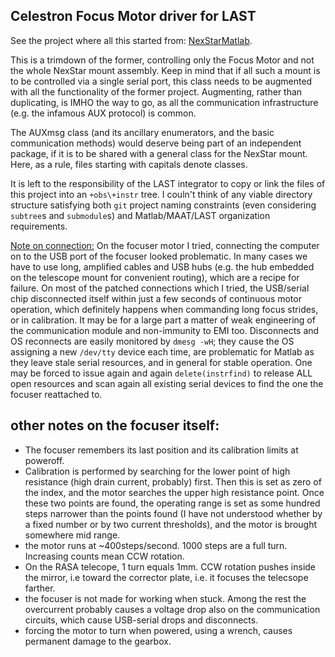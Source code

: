 ## Celestron Focus Motor driver for LAST

See the project where all this started from: [NexStarMatlab](https://github.com/EastEriq/NexStarMatlab).

This is a trimdown of the former, controlling only the Focus Motor and not the whole NexStar mount assembly. Keep in mind that if all such a mount is to be controlled via a single serial port, this class needs to be augmented with all the functionality of the former project. Augmenting, rather than duplicating, is IMHO the way to go, as all the communication infrastructure (e.g. the infamous AUX protocol) is common.

The AUXmsg class (and its ancillary enumerators, and the basic communication methods) would deserve being part of an independent package, if it is to be shared with a general class for the NexStar mount.
Here, as a rule, files starting with capitals denote classes.


It is left to the responsibility of the LAST integrator to copy or link the files of this project into an `+obs\+instr` tree. I couln't think of any viable directory structure satisfying both `git` project naming constraints (even considering `subtree`s and `submodule`s) and Matlab/MAAT/LAST organization requirements.

<u>Note on connection:</u> On the focuser motor I tried, connecting the computer on to the USB
port of the focuser looked problematic. In many cases we have to use long, amplified cables and
USB hubs (e.g. the hub embedded on the telescope mount for convenient routing), which are a recipe
for failure. On most of the patched connections which I tried, the USB/serial chip disconnected itself within just a few seconds of continuous motor operation, which definitely happens when commanding long
focus strides, or in calibration. It may be for a large part
a matter of weak engineering of the communication module and non-immunity to EMI too. Disconnects and OS reconnects are
easily monitored by `dmesg -wH`; they cause the OS assigning a new `/dev/tty` device each time, are problematic for Matlab as they leave stale serial resources, and in general for stable operation. One may be forced to issue again and again `delete(instrfind)` to release ALL open
resources and scan again all existing serial devices to find the one the focuser reattached to.

## other notes on the focuser itself:

- The focuser remembers its last position and its calibration limits at poweroff.
- Calibration is performed by searching for the lower point of high resistance (high
  drain current, probably) first. Then this is set as zero of the index, and the motor searches
  the upper high resistance point. Once these two points are found, the operating range is set as
  some hundred steps narrower than the points found (I have not understood whether by a fixed number or
  by two current thresholds), and the motor is brought somewhere mid range.
- the motor runs at ~400steps/second. 1000 steps are a full turn. Increasing counts mean CCW rotation.
- On the RASA telecope, 1 turn equals 1mm. CCW rotation pushes inside the mirror, i.e toward the corrector
  plate, i.e. it focuses the telecsope farther.
- the focuser is not made for working when stuck. Among the rest the overcurrent probably causes a voltage drop
  also on the communication circuits, which cause USB-serial drops and disconnects.
- forcing the motor to turn when powered, using a wrench, causes permanent damage to the gearbox.
